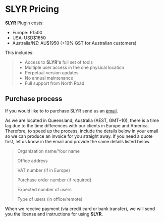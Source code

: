 # SLYR Pricing

**SLYR** Plugin costs:

- Europe: €1500
- USA: USD$1650
- Australia/NZ: AU$1950 (+10% GST for Australian customers)

This includes:

> - Access to **SLYR's** full set of tools
> - Multiple user access in the one physical location
> - Perpetual version updates
> - No annual maintenance
> - Full support from North Road

## Purchase process

If you would like to to purchase SLYR send us
an [email](mailto:info@north-road.com).

As we are located in Queensland, Australia (AEST, GMT+10), there is a time lag
due to the time differences with our clients in Europe and America. Therefore,
to speed up the process, include the details below in your email so we can
produce an invoice for you straight away. If you need a quote first, let us
know in the email and provide the same details listed below.

> Organization name/Your name
>
> Office address
>
> VAT number (if in Europe)
>
> Purchase order number (if required)
>
> Expected number of users
>
> Type of users (in office/remote)

When we receive payment (via credit card or bank transfer), we will send
you the license and instructions for using **SLYR**.
